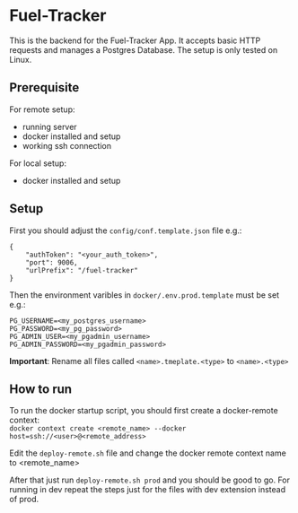 # Fuel-Tracker
This is the backend for the Fuel-Tracker App. It accepts basic HTTP requests and manages a Postgres Database. The setup is only tested on Linux.
## Prerequisite
For remote setup:
* running server
* docker installed and setup
* working ssh connection

For local setup:
* docker installed and setup
## Setup
First you should adjust the `config/conf.template.json` file e.g.:
```
{
    "authToken": "<your_auth_token>",
    "port": 9006,
    "urlPrefix": "/fuel-tracker"
}
```

Then the environment varibles in `docker/.env.prod.template` must be set e.g.:
```
PG_USERNAME=<my_postgres_username>
PG_PASSWORD=<my_pg_password>
PG_ADMIN_USER=<my_pgadmin_username>
PG_ADMIN_PASSWORD=<my_pgadmin_password>
```
**Important**: Rename all files called `<name>.tmeplate.<type>` to `<name>.<type>`

## How to run
To run the docker startup script, you should first create a docker-remote context:<br>
`docker context create <remote_name> ‐‐docker host=ssh://<user>@<remote_address>`

Edit the `deploy-remote.sh` file and change the docker remote context name to <remote_name>

After that just run `deploy-remote.sh prod` and you should be good to go.
For running in dev repeat the steps just for the files with dev extension instead of prod.
